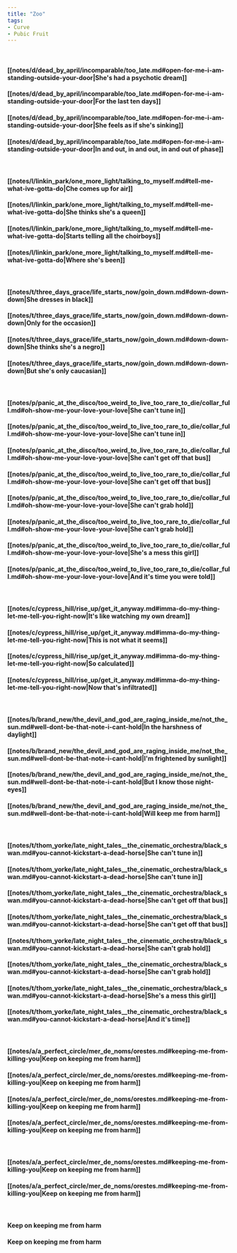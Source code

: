 ```yaml
---
title: "Zoo"
tags:
- Curve
- Pubic Fruit
---
```

&nbsp;
#### [[notes/d/dead_by_april/incomparable/too_late.md#open-for-me-i-am-standing-outside-your-door|She's had a psychotic dream]]
#### [[notes/d/dead_by_april/incomparable/too_late.md#open-for-me-i-am-standing-outside-your-door|For the last ten days]]
#### [[notes/d/dead_by_april/incomparable/too_late.md#open-for-me-i-am-standing-outside-your-door|She feels as if she's sinking]]
#### [[notes/d/dead_by_april/incomparable/too_late.md#open-for-me-i-am-standing-outside-your-door|In and out, in and out, in and out of phase]]
&nbsp;
#### [[notes/l/linkin_park/one_more_light/talking_to_myself.md#tell-me-what-ive-gotta-do|Che comes up for air]]
#### [[notes/l/linkin_park/one_more_light/talking_to_myself.md#tell-me-what-ive-gotta-do|She thinks she's a queen]]
#### [[notes/l/linkin_park/one_more_light/talking_to_myself.md#tell-me-what-ive-gotta-do|Starts telling all the choirboys]]
#### [[notes/l/linkin_park/one_more_light/talking_to_myself.md#tell-me-what-ive-gotta-do|Where she's been]]
&nbsp;
#### [[notes/t/three_days_grace/life_starts_now/goin_down.md#down-down-down|She dresses in black]]
#### [[notes/t/three_days_grace/life_starts_now/goin_down.md#down-down-down|Only for the occasion]]
#### [[notes/t/three_days_grace/life_starts_now/goin_down.md#down-down-down|She thinks she's a negro]]
#### [[notes/t/three_days_grace/life_starts_now/goin_down.md#down-down-down|But she's only caucasian]]
&nbsp;
#### [[notes/p/panic_at_the_disco/too_weird_to_live_too_rare_to_die/collar_full.md#oh-show-me-your-love-your-love|She can't tune in]]
#### [[notes/p/panic_at_the_disco/too_weird_to_live_too_rare_to_die/collar_full.md#oh-show-me-your-love-your-love|She can't tune in]]
#### [[notes/p/panic_at_the_disco/too_weird_to_live_too_rare_to_die/collar_full.md#oh-show-me-your-love-your-love|She can't get off that bus]]
#### [[notes/p/panic_at_the_disco/too_weird_to_live_too_rare_to_die/collar_full.md#oh-show-me-your-love-your-love|She can't get off that bus]]
#### [[notes/p/panic_at_the_disco/too_weird_to_live_too_rare_to_die/collar_full.md#oh-show-me-your-love-your-love|She can't grab hold]]
#### [[notes/p/panic_at_the_disco/too_weird_to_live_too_rare_to_die/collar_full.md#oh-show-me-your-love-your-love|She can't grab hold]]
#### [[notes/p/panic_at_the_disco/too_weird_to_live_too_rare_to_die/collar_full.md#oh-show-me-your-love-your-love|She's a mess this girl]]
#### [[notes/p/panic_at_the_disco/too_weird_to_live_too_rare_to_die/collar_full.md#oh-show-me-your-love-your-love|And it's time you were told]]
&nbsp;
#### [[notes/c/cypress_hill/rise_up/get_it_anyway.md#imma-do-my-thing-let-me-tell-you-right-now|It's like watching my own dream]]
#### [[notes/c/cypress_hill/rise_up/get_it_anyway.md#imma-do-my-thing-let-me-tell-you-right-now|This is not what it seems]]
#### [[notes/c/cypress_hill/rise_up/get_it_anyway.md#imma-do-my-thing-let-me-tell-you-right-now|So calculated]]
#### [[notes/c/cypress_hill/rise_up/get_it_anyway.md#imma-do-my-thing-let-me-tell-you-right-now|Now that's infiltrated]]
&nbsp;
#### [[notes/b/brand_new/the_devil_and_god_are_raging_inside_me/not_the_sun.md#well-dont-be-that-note-i-cant-hold|In the harshness of daylight]]
#### [[notes/b/brand_new/the_devil_and_god_are_raging_inside_me/not_the_sun.md#well-dont-be-that-note-i-cant-hold|I'm frightened by sunlight]]
#### [[notes/b/brand_new/the_devil_and_god_are_raging_inside_me/not_the_sun.md#well-dont-be-that-note-i-cant-hold|But I know those night-eyes]]
#### [[notes/b/brand_new/the_devil_and_god_are_raging_inside_me/not_the_sun.md#well-dont-be-that-note-i-cant-hold|Will keep me from harm]]
&nbsp;
#### [[notes/t/thom_yorke/late_night_tales__the_cinematic_orchestra/black_swan.md#you-cannot-kickstart-a-dead-horse|She can't tune in]]
#### [[notes/t/thom_yorke/late_night_tales__the_cinematic_orchestra/black_swan.md#you-cannot-kickstart-a-dead-horse|She can't tune in]]
#### [[notes/t/thom_yorke/late_night_tales__the_cinematic_orchestra/black_swan.md#you-cannot-kickstart-a-dead-horse|She can't get off that bus]]
#### [[notes/t/thom_yorke/late_night_tales__the_cinematic_orchestra/black_swan.md#you-cannot-kickstart-a-dead-horse|She can't get off that bus]]
#### [[notes/t/thom_yorke/late_night_tales__the_cinematic_orchestra/black_swan.md#you-cannot-kickstart-a-dead-horse|She can't grab hold]]
#### [[notes/t/thom_yorke/late_night_tales__the_cinematic_orchestra/black_swan.md#you-cannot-kickstart-a-dead-horse|She can't grab hold]]
#### [[notes/t/thom_yorke/late_night_tales__the_cinematic_orchestra/black_swan.md#you-cannot-kickstart-a-dead-horse|She's a mess this girl]]
#### [[notes/t/thom_yorke/late_night_tales__the_cinematic_orchestra/black_swan.md#you-cannot-kickstart-a-dead-horse|And it's time]]
&nbsp;
#### [[notes/a/a_perfect_circle/mer_de_noms/orestes.md#keeping-me-from-killing-you|Keep on keeping me from harm]]
#### [[notes/a/a_perfect_circle/mer_de_noms/orestes.md#keeping-me-from-killing-you|Keep on keeping me from harm]]
#### [[notes/a/a_perfect_circle/mer_de_noms/orestes.md#keeping-me-from-killing-you|Keep on keeping me from harm]]
#### [[notes/a/a_perfect_circle/mer_de_noms/orestes.md#keeping-me-from-killing-you|Keep on keeping me from harm]]
&nbsp;
#### [[notes/a/a_perfect_circle/mer_de_noms/orestes.md#keeping-me-from-killing-you|Keep on keeping me from harm]]
#### [[notes/a/a_perfect_circle/mer_de_noms/orestes.md#keeping-me-from-killing-you|Keep on keeping me from harm]]
&nbsp;
#### Keep on keeping me from harm
#### Keep on keeping me from harm
